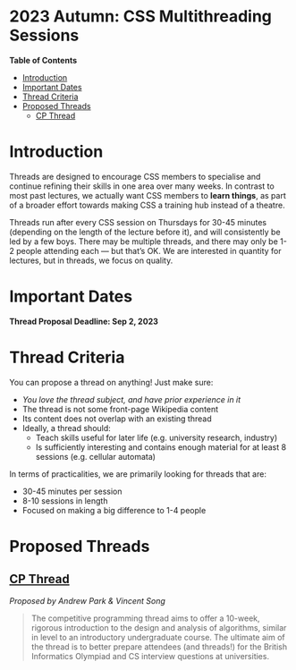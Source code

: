 # 2023 Autumn: CSS Multithreading Sessions

**Table of Contents**
* [Introduction](#introduction)
* [Important Dates](#important-dates)
* [Thread Criteria](#thread-criteria)
* [Proposed Threads](#proposed-threads)
    * [CP Thread](#cp-thread)

# Introduction

Threads are designed to encourage CSS members to specialise and continue refining their skills in one area over many weeks. In contrast to most past lectures, we actually want CSS members to **learn things**, as part of a broader effort towards making CSS a training hub instead of a theatre. 

Threads run after every CSS session on Thursdays for 30-45 minutes (depending on the length of the lecture before it), and will consistently be led by a few boys. There may be multiple threads, and there may only be 1-2 people attending each — but that’s OK. We are interested in quantity for lectures, but in threads, we focus on quality.

# Important Dates

**Thread Proposal Deadline: Sep 2, 2023**

# Thread Criteria

You can propose a thread on anything! Just make sure:

- *You love the thread subject, and have prior experience in it*
- The thread is not some front-page Wikipedia content
- Its content does not overlap with an existing thread
- Ideally, a thread should:
    - Teach skills useful for later life (e.g. university research, industry)
    - Is sufficiently interesting and contains enough material for at least 8 sessions (e.g. cellular automata)

In terms of practicalities, we are primarily looking for threads that are:

- 30-45 minutes per session
- 8-10 sessions in length
- Focused on making a big difference to 1-4 people

# Proposed Threads

## [CP Thread](cp/README.md)
_Proposed by Andrew Park & Vincent Song_

> The competitive programming thread aims to offer a 10-week, rigorous introduction to the design and analysis of algorithms, similar in level to an introductory undergraduate course. The ultimate aim of the thread is to better prepare attendees (and threads!) for the British Informatics Olympiad and CS interview questions at universities.
